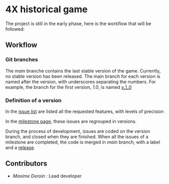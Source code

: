 # 4X historical game

The project is still in the early phase, here is the workflow that will be followed:

## Workflow
### Git branches
The _main_ branche contains the last stable version of the game. Currently, no stable version has been released.
The main branch for each version is named after the version, with underscores separating the numbers. For example, 
the branch for the first version, _1.0_, is named [v_1_0](https://github.com/MaximeDeroin/4X_historical_game/tree/v_1_0)

### Definition of a version
In the [issue list](https://github.com/MaximeDeroin/4X_historical_game/issues) are listed all the requested features, with levels of precision

In the [milestone page](https://github.com/MaximeDeroin/4X_historical_game/milestones), these issues are regrouped in versions. 

During the process of development, issues are coded on the version branch, and closed when they are finished. When all the issues of a milestone are 
completed, the code is merged in _main_ branch, with a label and a [release](https://github.com/MaximeDeroin/4X_historical_game/releases).



## Contributors
* _Maxime Deroin_ : Lead developer